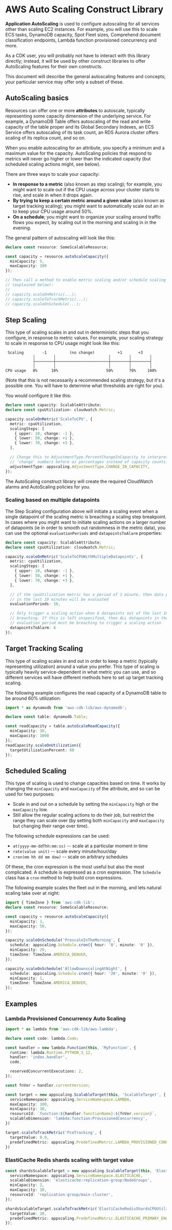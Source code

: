 # AWS Auto Scaling Construct Library


**Application AutoScaling** is used to configure autoscaling for all
services other than scaling EC2 instances. For example, you will use this to
scale ECS tasks, DynamoDB capacity, Spot Fleet sizes, Comprehend document classification endpoints, Lambda function provisioned concurrency and more.

As a CDK user, you will probably not have to interact with this library
directly; instead, it will be used by other construct libraries to
offer AutoScaling features for their own constructs.

This document will describe the general autoscaling features and concepts;
your particular service may offer only a subset of these.

## AutoScaling basics

Resources can offer one or more **attributes** to autoscale, typically
representing some capacity dimension of the underlying service. For example,
a DynamoDB Table offers autoscaling of the read and write capacity of the
table proper and its Global Secondary Indexes, an ECS Service offers
autoscaling of its task count, an RDS Aurora cluster offers scaling of its
replica count, and so on.

When you enable autoscaling for an attribute, you specify a minimum and a
maximum value for the capacity. AutoScaling policies that respond to metrics
will never go higher or lower than the indicated capacity (but scheduled
scaling actions might, see below).

There are three ways to scale your capacity:

* **In response to a metric** (also known as step scaling); for example, you
  might want to scale out if the CPU usage across your cluster starts to rise,
  and scale in when it drops again.
* **By trying to keep a certain metric around a given value** (also known as
  target tracking scaling); you might want to automatically scale out an in to
  keep your CPU usage around 50%.
* **On a schedule**; you might want to organize your scaling around traffic
  flows you expect, by scaling out in the morning and scaling in in the
  evening.

The general pattern of autoscaling will look like this:

```ts
declare const resource: SomeScalableResource;

const capacity = resource.autoScaleCapacity({
  minCapacity: 5,
  maxCapacity: 100
});

// Then call a method to enable metric scaling and/or schedule scaling
// (explained below):
//
// capacity.scaleOnMetric(...);
// capacity.scaleToTrackMetric(...);
// capacity.scaleOnSchedule(...);
```

## Step Scaling

This type of scaling scales in and out in deterministic steps that you
configure, in response to metric values. For example, your scaling strategy
to scale in response to CPU usage might look like this:

```plaintext
 Scaling        -1          (no change)          +1       +3
            │        │                       │        │        │
            ├────────┼───────────────────────┼────────┼────────┤
            │        │                       │        │        │
CPU usage   0%      10%                     50%       70%     100%
```

(Note that this is not necessarily a recommended scaling strategy, but it's
a possible one. You will have to determine what thresholds are right for you).

You would configure it like this:

```ts
declare const capacity: ScalableAttribute;
declare const cpuUtilization: cloudwatch.Metric;

capacity.scaleOnMetric('ScaleToCPU', {
  metric: cpuUtilization,
  scalingSteps: [
    { upper: 10, change: -1 },
    { lower: 50, change: +1 },
    { lower: 70, change: +3 },
  ],

  // Change this to AdjustmentType.PercentChangeInCapacity to interpret the
  // 'change' numbers before as percentages instead of capacity counts.
  adjustmentType: appscaling.AdjustmentType.CHANGE_IN_CAPACITY,
});
```

The AutoScaling construct library will create the required CloudWatch alarms and
AutoScaling policies for you.

### Scaling based on multiple datapoints

The Step Scaling configuration above will initiate a scaling event when a single
datapoint of the scaling metric is breaching a scaling step breakpoint. In cases
where you might want to initiate scaling actions on a larger number of datapoints
(ie in order to smooth out randomness in the metric data), you can use the
optional `evaluationPeriods` and `datapointsToAlarm` properties:

```ts
declare const capacity: ScalableAttribute;
declare const cpuUtilization: cloudwatch.Metric;

capacity.scaleOnMetric('ScaleToCPUWithMultipleDatapoints', {
  metric: cpuUtilization,
  scalingSteps: [
    { upper: 10, change: -1 },
    { lower: 50, change: +1 },
    { lower: 70, change: +3 },
  ],

  // if the cpuUtilization metric has a period of 1 minute, then data points
  // in the last 10 minutes will be evaluated
  evaluationPeriods: 10,

  // Only trigger a scaling action when 6 datapoints out of the last 10 are
  // breaching. If this is left unspecified, then ALL datapoints in the 
  // evaluation period must be breaching to trigger a scaling action
  datapointsToAlarm: 6
});
```

## Target Tracking Scaling

This type of scaling scales in and out in order to keep a metric (typically
representing utilization) around a value you prefer. This type of scaling is
typically heavily service-dependent in what metric you can use, and so
different services will have different methods here to set up target tracking
scaling.

The following example configures the read capacity of a DynamoDB table
to be around 60% utilization:

```ts
import * as dynamodb from 'aws-cdk-lib/aws-dynamodb';

declare const table: dynamodb.Table;

const readCapacity = table.autoScaleReadCapacity({
  minCapacity: 10,
  maxCapacity: 1000
});
readCapacity.scaleOnUtilization({
  targetUtilizationPercent: 60
});
```

## Scheduled Scaling

This type of scaling is used to change capacities based on time. It works
by changing the `minCapacity` and `maxCapacity` of the attribute, and so
can be used for two purposes:

* Scale in and out on a schedule by setting the `minCapacity` high or
  the `maxCapacity` low.
* Still allow the regular scaling actions to do their job, but restrict
  the range they can scale over (by setting both `minCapacity` and
  `maxCapacity` but changing their range over time).

The following schedule expressions can be used:

* `at(yyyy-mm-ddThh:mm:ss)` -- scale at a particular moment in time
* `rate(value unit)` -- scale every minute/hour/day
* `cron(mm hh dd mm dow)` -- scale on arbitrary schedules

Of these, the cron expression is the most useful but also the most
complicated. A schedule is expressed as a cron expression. The `Schedule` class has a `cron` method to help build cron expressions.

The following example scales the fleet out in the morning, and lets natural
scaling take over at night:

```ts
import { TimeZone } from 'aws-cdk-lib';
declare const resource: SomeScalableResource;

const capacity = resource.autoScaleCapacity({
  minCapacity: 1,
  maxCapacity: 50,
});

capacity.scaleOnSchedule('PrescaleInTheMorning', {
  schedule: appscaling.Schedule.cron({ hour: '8', minute: '0' }),
  minCapacity: 20,
  timeZone: TimeZone.AMERICA_DENVER,
});

capacity.scaleOnSchedule('AllowDownscalingAtNight', {
  schedule: appscaling.Schedule.cron({ hour: '20', minute: '0' }),
  minCapacity: 1,
  timeZone: TimeZone.AMERICA_DENVER,
});
```

## Examples

### Lambda Provisioned Concurrency Auto Scaling

```ts
import * as lambda from 'aws-cdk-lib/aws-lambda';

declare const code: lambda.Code;

const handler = new lambda.Function(this, 'MyFunction', {
  runtime: lambda.Runtime.PYTHON_3_12,
  handler: 'index.handler',
  code,

  reservedConcurrentExecutions: 2,
});

const fnVer = handler.currentVersion;

const target = new appscaling.ScalableTarget(this, 'ScalableTarget', {
  serviceNamespace: appscaling.ServiceNamespace.LAMBDA,
  maxCapacity: 100,
  minCapacity: 10,
  resourceId: `function:${handler.functionName}:${fnVer.version}`,
  scalableDimension: 'lambda:function:ProvisionedConcurrency',
})

target.scaleToTrackMetric('PceTracking', {
  targetValue: 0.9,
  predefinedMetric: appscaling.PredefinedMetric.LAMBDA_PROVISIONED_CONCURRENCY_UTILIZATION,
})
```

### ElastiCache Redis shards scaling with target value

```ts
const shardsScalableTarget = new appscaling.ScalableTarget(this, 'ElastiCacheRedisShardsScalableTarget', {
  serviceNamespace: appscaling.ServiceNamespace.ELASTICACHE,
  scalableDimension: 'elasticache:replication-group:NodeGroups',
  minCapacity: 2,
  maxCapacity: 10,
  resourceId: 'replication-group/main-cluster',
});

shardsScalableTarget.scaleToTrackMetric('ElastiCacheRedisShardsCPUUtilization', {
  targetValue: 20,
  predefinedMetric: appscaling.PredefinedMetric.ELASTICACHE_PRIMARY_ENGINE_CPU_UTILIZATION,
});
```
